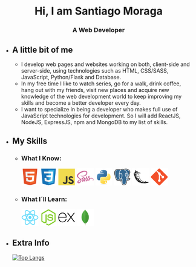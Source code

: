 <h1 align="center">Hi, I am Santiago Moraga</h1>
<h3 align="center">A Web Developer</h3>

- ## A little bit of me
    - I develop web pages and websites working on both, client-side and server-side, using technologies such as HTML, CSS/SASS, JavaScript, Python/Flask and Database.
    - In my free time I like to watch series, go for a walk, drink coffee, hang out with my friends, visit new places and acquire new knowledge of the web development       world to keep improving my skills and become a better developer every day.
    - I want to specialize in being a developer who makes full use of JavaScript technologies for development. So I will add ReactJS, NodeJS, ExpressJS, npm and MongoDB     to my list of skills.
- ## My Skills
    - ### What I Know:
        <img src="https://raw.githubusercontent.com/devicons/devicon/master/icons/html5/html5-original.svg" width="45"/>
        <img src="https://raw.githubusercontent.com/devicons/devicon/master/icons/css3/css3-original.svg" width="45"/>
        <img src="https://raw.githubusercontent.com/devicons/devicon/master/icons/javascript/javascript-original.svg" width="45"/>
        <img src="https://raw.githubusercontent.com/devicons/devicon/master/icons/sass/sass-original.svg" width="45"/>
        <img src="https://raw.githubusercontent.com/devicons/devicon/master/icons/python/python-original.svg" width="45"/>
        <img src="https://raw.githubusercontent.com/devicons/devicon/master/icons/postgresql/postgresql-original.svg" width="45"/>
        <img src="https://raw.githubusercontent.com/devicons/devicon/master/icons/flask/flask-original.svg" width="45"/>
        <img src="https://raw.githubusercontent.com/devicons/devicon/master/icons/git/git-original.svg" width="45"/>
    - ### What I´ll Learn:
        <img src="https://raw.githubusercontent.com/devicons/devicon/master/icons/react/react-original.svg" width="45"/>
        <img src="https://raw.githubusercontent.com/devicons/devicon/master/icons/nodejs/nodejs-original.svg" width="45"/>
        <img src="https://raw.githubusercontent.com/devicons/devicon/master/icons/express/express-original.svg" width="45"/>
        <img src="https://raw.githubusercontent.com/devicons/devicon/master/icons/mongodb/mongodb-original.svg" width="45"/>
- ## Extra Info
    [![Top Langs](https://github-readme-stats.vercel.app/api/top-langs/?username=Remy349&layout=compact&langs_count=6)](https://github.com/anuraghazra/github-readme-stats)
